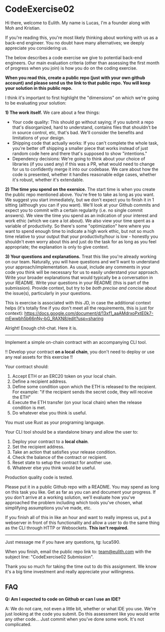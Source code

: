 # CodeExercise02

Hi there, welcome to Eulith. My name is Lucas, I'm a founder along with Moh and Kristian.

If you're reading this, you're most likely thinking about working with us as a back-end engineer. 
You no doubt have many alternatives; we deeply appreciate you considering us. 

The below describes a code exercise we give to potential back-end engineers. 
Our main evaluation criteria (other than assessing the first month of progress when you join) 
is how you do on the coding exercise. 

**When you read this, create a public repo (just with your own github account) and please send us the link to that public repo. You will keep your solution in this public repo.**

I think it's important to first highlight the "dimensions" on which we're going to be evaluating your solution:

**1) The work itself.**
We care about a few things:

- Your code quality: This should go without saying; if you submit a repo that's disorganized, hard to understand,
  contains files that shouldn't be in source control, etc, that's bad. We'll consider the benefits and
  limitations of your design.
- Shipping code that actually works: If you can't complete the whole task, you're better off shipping
  a smaller piece that works instead of just random code here and there that's supposed to show "intentions."
- Dependency decisions: We're going to think about your choice of libraries (if you used any)
  if this was a PR, what would need to change for us to confidently merge it into our codebase.
  We care about how the code is presented, whether it handles reasonable edge cases, whether
  it's robust, whether it's extendable.

**2) The time you spend on the exersice.**
The start time is when you create the public repo mentioned above. You're free to take as long as you want. We suggest 
you start immediately, but we don't expect you to finish it in 1 sitting (although you can if you want). 
We'll look at your Github commits and expect you to commit with a certain regularity (i.e. no single 
commit answers). We view the time you spend as an indication of your interest and work ethic 
(which we care a lot about). We also view your time spent as a variable of productivity. 
So there's some "optimization" here where you want to spend enough time to indicate a high work ethic, 
but not so much time relative to your output that your productivity/hour is low - honestly you 
shouldn't even worry about this and just do the task for as long as you feel appropriate; 
the explanation is only to give context.

**3) Your questions and explanations.**
Treat this like you're already working on our team. Naturally, you will have questions 
and we'll want to understand your approach/implementation. As usual, include any comments in your code
you think will be necessary for us to easily understand your approach. 
Write your broader explanations that would typically be a conversation 
in your README. Write your questions in your README (this is part of the submission). 
Provide context, but try to be _both precise and concise_ about the issue(s), 
particularly in your questions.

This is exercise is associated with this JD, in case the additional context helps 
(it's totally fine if you don't meet all the requirements, this is just for context): 
https://docs.google.com/document/d/13xf1_aaAMdrxoPxtE0k7-mEwwbh5b66nNy-bG_RAXN8/edit?usp=sharing 


Alright! Enough chit-chat. Here it is.

---

Implement a simple on-chain contract with an accompanying CLI tool. 

!! Develop your contract **on a local chain**, 
you don't need to deploy or use any real assets for this exercise !!

Your contract should:
1. Accept ETH or an ERC20 token on your local chain.
2. Define a recipient address.
3. Define some condition upon which the ETH is released to the recipient. For example: "if the recipient sends the secret code, they will receive the ETH"
4. Execute the ETH transfer (on your local chain) when the release condition is met.
5. Do whatever else you think is useful.

You must use Rust as your programing language.

Your CLI tool should be a standalone binary and allow the user to:

1. Deploy your contract to a **local chain**.
2. Set the recipient address.
3. Take an action that satisfies your release condition.
4. Check the balance of the contract or recipient.
5. Reset state to setup the contract for another use.
6. Whatever else you think would be useful.

Production quality code is tested.

Please put it in a public Github repo with a README. 
You may spend as long on this task you like. 
Get as far as you can and document your progress. 
If you don't arrive at a working solution, we'll evaluate how you've 
approached the problem including which tools you've chosen, what simplifying assumptions you've made, etc.

If you finish all of this in like an hour and want to really impress us, put a webserver in front of 
this functionality and allow a user to do the same thing as the CLI through HTTP or Websockets. **This isn't
required.**

---

Just message me if you have any questions, tg: luca590.

When you finish, email the public repo link to: team@eulith.com 
with the subject line: "CodeExercise02 Submission".

Thank you so much for taking the time out to do this assignment. 
We know it's a big time investment and really appreciate your willingness.


## FAQ
**Q: Am I expected to code on Github or can I use an IDE?**

A: We do not care, not even a little bit, whether or what IDE you use. 
We're just looking at the code you submit. 
Do this assessment like you would write any other code... 
Just commit when you've done some work. It's not complicated.
